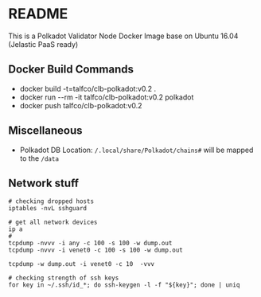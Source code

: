 # README

This is a Polkadot Validator Node Docker Image base on Ubuntu 16.04 (Jelastic PaaS ready)

## Docker Build Commands

 * docker build -t=talfco/clb-polkadot:v0.2 .
 * docker run --rm -it talfco/clb-polkadot:v0.2 polkadot
 * docker push talfco/clb-polkadot:v0.2
 
 
 
## Miscellaneous 
* Polkadot DB Location: `/.local/share/Polkadot/chains#` will be mapped to the `/data`
 
 
## Network stuff

    # checking dropped hosts 
    iptables -nvL sshguard
    
    # get all network devices
    ip a
    # 
    tcpdump -nvvv -i any -c 100 -s 100 -w dump.out 
    tcpdump -nvvv -i venet0 -c 100 -s 100 -w dump.out 
    
    tcpdump -w dump.out -i venet0 -c 10  -vvv
     
    # checking strength of ssh keys
    for key in ~/.ssh/id_*; do ssh-keygen -l -f "${key}"; done | uniq
    
